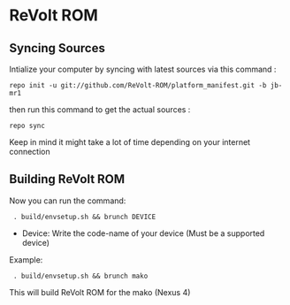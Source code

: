 ReVolt ROM
=====================

Syncing Sources
---------------
Intialize your computer by syncing with latest sources via this command :

    repo init -u git://github.com/ReVolt-ROM/platform_manifest.git -b jb-mr1

then run this command to get the actual sources :

    repo sync

Keep in mind it might take a lot of time depending on your internet connection

Building ReVolt ROM
-------------------

Now you can run the command:

     . build/envsetup.sh && brunch DEVICE


- Device: Write the code-name of your device (Must be a supported device)

Example:

     . build/envsetup.sh && brunch mako

This will build ReVolt ROM for the mako (Nexus 4)

